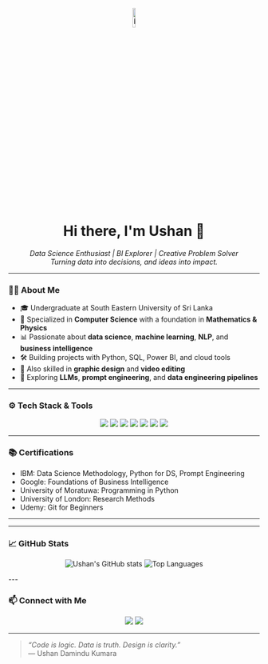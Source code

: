 <!-- Banner -->
<p align="center">
  <img src="https://raw.githubusercontent.com/rajput2107/rajput2107/master/Assets/Developer.gif" width="10%" alt="banner">
</p>

<h1 align="center">Hi there, I'm Ushan 👋</h1>

<p align="center">
  <em>Data Science Enthusiast | BI Explorer | Creative Problem Solver</em><br>
  <em>Turning data into decisions, and ideas into impact.</em>
</p>

---

### 🧑‍💻 About Me

- 🎓 Undergraduate at South Eastern University of Sri Lanka  
- 🧠 Specialized in **Computer Science** with a foundation in **Mathematics & Physics**  
- 📊 Passionate about **data science**, **machine learning**, **NLP**, and **business intelligence**  
- 🛠️ Building projects with Python, SQL, Power BI, and cloud tools  
- 🎨 Also skilled in **graphic design** and **video editing**  
- 🌱 Exploring **LLMs**, **prompt engineering**, and **data engineering pipelines**

---

### ⚙️ Tech Stack & Tools

<p align="center">
  <img src="https://img.shields.io/badge/Python-3776AB?style=for-the-badge&logo=python&logoColor=white"/>
  <img src="https://img.shields.io/badge/SQL-4479A1?style=for-the-badge&logo=postgresql&logoColor=white"/>
  <img src="https://img.shields.io/badge/Power%20BI-F2C811?style=for-the-badge&logo=powerbi&logoColor=black"/>
  <img src="https://img.shields.io/badge/Looker%20Studio-4285F4?style=for-the-badge&logo=google&logoColor=white"/>
  <img src="https://img.shields.io/badge/MATLAB-0076A8?style=for-the-badge&logo=mathworks&logoColor=white"/>
  <img src="https://img.shields.io/badge/Git-F05032?style=for-the-badge&logo=git&logoColor=white"/>
  <img src="https://img.shields.io/badge/Google%20Cloud-4285F4?style=for-the-badge&logo=googlecloud&logoColor=white"/>
</p>

---

### 📚 Certifications

- IBM: Data Science Methodology, Python for DS, Prompt Engineering  
- Google: Foundations of Business Intelligence  
- University of Moratuwa: Programming in Python  
- University of London: Research Methods  
- Udemy: Git for Beginners  


---

<!--
### 🚀 Featured Projects

- 🧠 **Sentiment Classifier** – NLP model for product review analysis  
- 📊 **BI Dashboard** – Power BI dashboard for KPI monitoring  
- 📈 **Stock Market Analyzer** – EDA and visualization using `yfinance`  
- 🖼️ **MATLAB Toolkit** – Image processing scripts for grayscale and RGB enhancement  
-->

---

### 📈 GitHub Stats

<p align="center">
  <img src="https://github-readme-stats.vercel.app/api?username=UshanDaminduKumara&show_icons=true&theme=tokyonight" alt="Ushan's GitHub stats" />
  
  <img src="https://github-readme-stats.vercel.app/api/top-langs/?username=UshanDaminduKumara&layout=compact&theme=tokyonight" alt="Top Languages" />
</p>
---

### 📫 Connect with Me

<p align="center">
  <a href="mailto:ushandamindukumara1@gmail.com"><img src="https://img.shields.io/badge/Gmail-D14836?style=for-the-badge&logo=gmail&logoColor=white"/></a>
  <a href="https://linkedin.com/in/ushan-damindu-kumara-311a56334"><img src="https://img.shields.io/badge/LinkedIn-0A66C2?style=for-the-badge&logo=linkedin&logoColor=white"/></a>
</p>

---

> _“Code is logic. Data is truth. Design is clarity.”_  
> — Ushan Damindu Kumara
